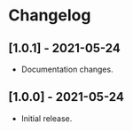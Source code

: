 # Changelog

## [1.0.1] - 2021-05-24

* Documentation changes.

## [1.0.0] - 2021-05-24

* Initial release.

